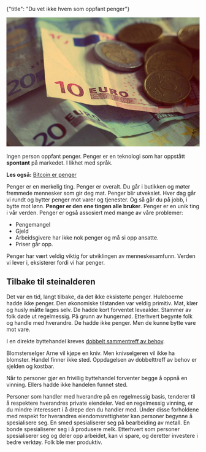 {"title": "Du vet ikke hvem som oppfant penger"}

![Bunke med euro](/blogimages/euro.jpg)

Ingen person oppfant penger. Penger er en teknologi som har oppstått **spontant** på markedet.
I likhet med språk.

**Les også:** [Bitcoin er penger](/bitcoin-er-penger)

Penger er en merkelig ting. Penger er overalt. Du går i butikken og møter fremmede
mennesker som gir deg mat. Penger blir utvekslet. Hver dag går vi rundt og bytter penger mot varer og tjenester.
Og så går du på jobb, i bytte mot lønn. **Penger er den ene tingen alle bruker**.
Penger er en unik ting i vår verden. Penger er også assosiert med mange av våre problemer:

* Pengemangel
* Gjeld
* Arbeidsgivere har ikke nok penger og må si opp ansatte.
* Priser går opp.

Penger har vært veldig viktig for utviklingen av menneskesamfunn. Verden vi lever i, eksisterer
fordi vi har penger.

## Tilbake til steinalderen

Det var en tid, langt tilbake, da det ikke eksisterte penger. Huleboerne hadde ikke penger.
Den økonomiske tilstanden var veldig primitiv. Mat, klær og husly måtte lages selv.
De hadde kort forventet levealder. Stammer av folk døde ut regelmessig. På grunn av hungernød.
Etterhvert begynte folk og handle med hverandre. De hadde ikke penger. Men de kunne bytte vare mot vare.

I en direkte byttehandel kreves [dobbelt sammentreff av behov](/gaa-ikke-glipp-av-gjensidig-gevinst).

Blomsterselger Arne vil kjøpe en kniv. Men knivselgeren vil ikke ha blomster. Handel finner ikke sted.
Oppdagelsen av dobbelttreff av behov er sjelden og kostbar.

Når to personer gjør en frivillig byttehandel forventer begge å oppnå en vinning.
Ellers hadde ikke handelen funnet sted.

Personer som handler med hverandre på en regelmessig basis, tenderer til å respektere hverandres
private eiendeler. Ved en regelmessig vinning, er du mindre interessert i å drepe den du handler med.
Under disse forholdene med respekt for hverandres eiendomsrettigheter kan personer begynne å spesialisere
seg. En smed spesialiserer seg på bearbeiding av metall. En bonde spesialiserer seg i å produsere melk.
Etterhvert som personer spesialiserer seg og deler opp arbeidet, kan vi spare, og deretter 
investere i bedre verktøy. Folk ble mer produktiv.

